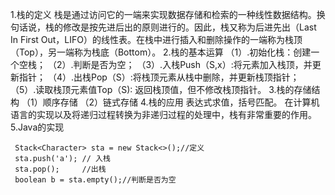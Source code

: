 1.栈的定义
栈是通过访问它的一端来实现数据存储和检索的一种线性数据结构。换句话说，栈的修改是按先进后出的原则进行的。因此，栈又称为后进先出（Last In First Out，LIFO）的线性表。在栈中进行插入和删除操作的一端称为栈顶（Top），另一端称为栈底（Bottom）。
2.栈的基本运算
（1）.初始化栈：创建一个空栈；
（2）.判断是否为空；
（3）.入栈Push（S,x）:将元素加入栈顶，并更新指针；
（4）.出栈Pop（S）:将栈顶元素从栈中删除，并更新栈顶指针；
（5）.读取栈顶元素值Top（S): 返回栈顶值，但不修改栈顶指针。
3.栈的存储结构
  （1）顺序存储
  （2）链式存储
4.栈的应用
表达式求值，括号匹配。
在计算机语言的实现以及将递归过程转换为非递归过程的处理中，栈有非常重要的作用。
5.Java的实现

```
 Stack<Character> sta = new Stack<>();//定义
 sta.push('a'); // 入栈
 sta.pop();     //出栈
 boolean b = sta.empty();//判断是否为空
```

	

